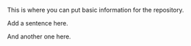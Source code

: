 This is where you can put basic information for the repository.

Add a sentence here.

And another one here.
